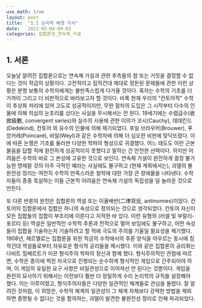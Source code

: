 ```yaml
---
use_math: true
layout: post
title:  "1.1 논리학 배경 지식"
date:   2022-05-04-09-03
categories: 집합론과_연속체_가설
---
```

## 1. 서론

오늘날 알려진 집합론으로는 연속체 가설과 관련 추측들의 참 또는 거짓을 결정할 수 없다는 것이 작금의 상황이다. 고전적이고 짐작건대 제대로 정돈된 문제들에 관한 이런 상황은 분명 보통의 수학자에게는 불만족스럽게 다가올 것이다. 혹자는 수학의 기초를 더 가까이 그리고 더 비판적으로 바라보고자 할 것이다. 비록 현재 우리의 "칸토어적" 수학이 추상화 처리에 있어 고도로 성공적이지만, 무한 절차의 도입은 그 시작부터 다수의 인물에 의해 의심의 눈초리를 샀다는 사실을 무시해서는 안 된다. 19세기에는 수렴급수(收斂級數, convergent series)와 실수의 사용에 관한 이의가 코시(Cauchy), 데데킨드(Dedekind), 칸토어 외 유수의 인물에 의해 제기되었다. 후일 브라우어(Brouwer), 푸앙카레(Poincaré), 바일(Weyl)과 같은 수학자에 의해 더 심오한 비판에 맞닥뜨렸다. 이에 따른 논쟁은 기초를 둘러싼 다양한 학파의 형성으로 귀결했다. 어느 태도도 이런 근본 물음을 답할 적에 완전하게 성공적이지 못했다고 말하는 건 안전한 선택이다. 하지만 어려움은 수학의 바로 그 본성에 고유한 것으로 보인다. 연속체 가설이 완전하게 결정 불가능한 명제랄 것의 아주 극적인 예라는 사실에도 불구하고 (현재 계획에서는), 괴델의 불완전성 정리는 여전히 수학의 만족스러운 철학에 대한 가장 큰 장애물을 나타낸다. 수학자들이 종종 묵살하는 이들 근본적 어려움은 연속체 가설의 독립성을 덜 놀라운 것으로 만든다.  

또 다른 반론의 원천은 집합론의 역설 또는 이율배반(二律背反, antinomies)이었다. 칸토어의 집합론에서 집합은 하나의 속성으로 정의되는 것으로 생각되었다. 칸토어 자신이 모든 집합들의 집합이 부조리에 이른다고 지적한 바 있다. 이런 유형의 (러셀 및 부랄리-포르티 등) 역설은 일반적인 수학적 추론과 전적으로 멀어 보임에도 불구하고, 어떤 속성들이 집합을 기술하는지 기술하려고 할 적에 극도의 주의를 기울일 필요성을 제기했다. 1908년, 체르멜로는 집합론을 위한 작금의 수학에서의 추론 양식을 아우르는 동시에 짐작건대 역설들로부터 자유로운 형식적 공리들을 제시했다. 이와 같은 집합론의 공리화는 다비트 힐베르트가 이끈 형식주의 학파의 정신과 함께 했다. 형식주의적인 관점에 따르면, 수학은 종이에 찍힌 자국으로 진행되는 순수하게 형식적인 게임으로 간주되어야 하며, 이 게임의 유일한 요구 사항은 비일관성으로 이어져선 안 된다는 것뿐이다. 게임을 완전히 묘사하기 위해서는 이전보다 훨씬 더 정밀하게 수리 논리학의 규칙을 설정해야 했다. 이는 이루어졌고, 형식주의자들은 다양한 일관적인 체계들로 관심을 돌렸다. 잘 알려진 것처럼, 이 희망은, 수학적 체계의 일관성이 그 체계 자체보다 강력한 방법을 제외하면 증명될 수 없다는 것을 함의하는, 괴델이 발견한 불완전성 정리로 인해 파괴되었다.